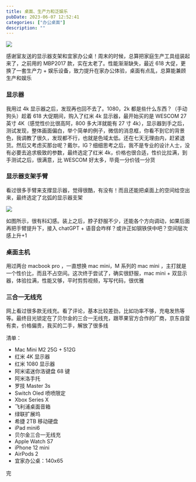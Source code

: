 ```yaml
---
title: 桌面、生产力和泛娱乐
pubDate: 2023-06-07 12:52:41
categories: ["办公桌面"]
description: ""
---
```


![](https://files.mdnice.com/user/27515/307e78e5-19bf-4f53-b694-7650e0f38edb.png)

感谢室友送的显示器支架和宜家办公桌！周末的时候，总算把家庭生产工具组装起来了，之前用的 MBP2017 款，实在太老了。性能渐渐缺失，最近 618 大促，更换了一套生产力 + 娱乐设备，致力提升在家办公体验，桌面有点乱，总算能兼顾生产和娱乐

### 显示器

我用过 4k 显示器之后，发现再也回不去了。1080，2k 都是些什么东西？（手动狗头）趁着 618 大促期间，购入了红米 4k 显示器，最开始买的是 WESCOM 27 英寸 4K（感觉性价比很高阿，800 多大洋就能有 27 寸 4k），显示器到手之后，测试发现，整体画面偏白，举个简单的例子，微信的消息框，你看不到它的背景色，我调教了很久，发现都不行，也就是色域太低。还在七天无理由内，赶紧退货。然后又考虑买那台呢？戴尔，lG？细细思考之后，我不是专业的设计人士，没有必要去追求极致的参数，最终选定了红米 4k，价格也很合适，性价比拉满，到手测试之后，很满意，比 WESCOM 好太多，毕竟一分价钱一分货

### 显示器支架手臂

看过很多手臂来支撑显示器，觉得很酷，有没有！而且还能把桌面上的空间给空出来，最终选定了北弧的显示器支架

![](https://files.mdnice.com/user/27515/c23912f2-9b4e-438f-b48d-f65bae705d84.png)

如图所示，很有科幻感。装上之后，脖子舒服不少，还能各个方向调动，如果后面再把手臂提升下，接入 chatGPT + 语音会咋样？或许正如钢铁侠中吧？空间层次感上升+1

### 桌面主机

用过两台 macbook pro ，一直想换 mac mini，M 系列的 mac mini ，主打就是一个性价比，而且不占空间。这次终于尝试了，确实很舒服，mac mini + 双显示器，体验拉满，性能又够，平时剪剪视频，写写代码，很优雅

### 三合一无线充

网上看过很多款无线充。看了评论，基本比较差劲，比如功率不够，充电发热等等。最终目光锁定在了贝尔金的三合一无线充，跟苹果官方合作的厂商，京东自营有卖，价格偏贵，我买的二手，解放了很多线

清单：

- Mac Mini M2 25G + 512G
- 红米 4K 显示器
- 红米 1080 显示器
- 阿米诺迷你洛键盘 68 键
- 阿米洛手托
- 罗技 Master 3s
- Switch Oled 喷喷限定
- Xbox Series X
- 飞利浦桌面音箱
- 绿联扩展坞
- 希捷 2TB 移动硬盘
- iPad mini6
- 贝尔金三合一无线充
- Apple Watch S7
- iPhone 12 mini
- AirPods 2
- 宜家办公桌：140x65

完

